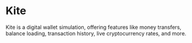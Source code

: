 # Kite
Kite is a digital wallet simulation, offering features like money transfers, balance loading, transaction history, live cryptocurrency rates, and more.
